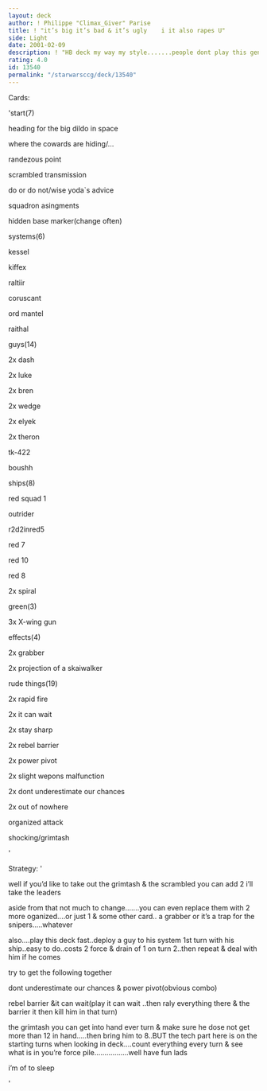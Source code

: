 ```yaml
---
layout: deck
author: ! Philippe "Climax_Giver" Parise
title: ! "it’s big it’s bad & it’s ugly    i it also rapes U"
side: Light
date: 2001-02-09
description: ! "HB deck my way my style.......people dont play this generally but i do cause it RAPES"
rating: 4.0
id: 13540
permalink: "/starwarsccg/deck/13540"
---
```

Cards: 

'start(7)

heading for the big dildo in space

where the cowards are hiding/...

randezous point

scrambled transmission

do or do not/wise yoda`s advice

squadron asingments

hidden base marker(change often)


systems(6)

kessel

kiffex

raltiir

coruscant

ord mantel

raithal


guys(14)

2x dash

2x luke

2x bren

2x wedge

2x elyek 

2x theron

tk-422

boushh


ships(8)

red squad 1

outrider

r2d2inred5

red 7

red 10

red 8

2x spiral


green(3)

3x X-wing gun 



effects(4)

2x grabber

2x projection of a skaiwalker


rude things(19)

2x rapid fire

2x it can wait

2x stay sharp

2x rebel barrier

2x power pivot

2x slight wepons malfunction

2x dont underestimate our chances

2x out of nowhere

organized attack

shocking/grimtash



'

Strategy: '

well if you’d like to take out the grimtash & the  scrambled you can add 2 i’ll take the leaders


aside from that not much to change.......you can even replace them with 2 more oganized....or just 1 & some other card.. a grabber or it’s a trap for the snipers.....whatever 



also....play this deck fast..deploy a guy to his system 1st turn with his ship..easy to do..costs 2 force & drain of 1 on turn 2..then repeat  & deal with him if he comes


try to get the following together


dont underestimate our chances & power pivot(obvious combo)


rebel barrier &it can wait(play it can wait ..then raly everything there & the barrier it then kill him in that turn)


the grimtash you can get into hand ever turn & make sure he dose not get more than 12 in hand.....then bring him to 8..BUT the tech part here is on the starting turns  when looking in deck....count everything every turn & see what is in you’re force pile.................well have fun lads

i’m of to sleep


'
